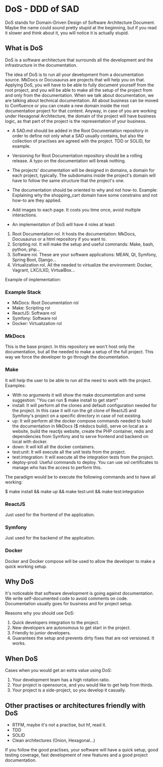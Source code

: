 # DoS - DDD of SAD

DoS stands for Domain-Driven Design of Software Architecture Document. Maybe the name could sound pretty stupid at
 the beginning, but if you read it slower and think about it, you will notice it is actually stupid.

## What is DoS

DoS is a software architecture that surrounds all the development and the infrastructure in the documentation.

The idea of DoS is to run all your development from a documentation source. MkDocs or Docusaurus are projects that will
 help you on that. Applying DoS, you will have to be able to fully document yourself from the root project, and you will
 be able to make all the setup of the project from and only from the documentation. When we talk about documentation, we
 are talking about technical documentation. All about business can be moved to Confluence or you can create a new domain
 inside the root documentation project for that content. Anyway, in case of you are working under Hexagonal Architecture,
 the domain of the project will have business logic, as that part of the project is the representation of your business.

- A SAD.md should be added in the Root Documentation repository in order to define not only what a SAD usually contains,
 but also the collection of practises are agreed with the project. TDD or SOLID, for example.

- Versioning for Root Documentation repository should be a rolling release. A typo on the documentation will break nothing.

- The projects' documentation will be designed in domains, a domain for each project, typically. The subdomains inside
 the project's domain will have to follow the same structure that the project's one.

- The documentation should be oriented to why and not how-to. Example: Explaining why the shopping_cart domain have some
 constrains and not how-to are they applied.

- Add images to each page. It costs you time once, avoid multiple interactions.

- An implementation of DoS will have 4 roles at least:

1. Root Documentation rol. It hosts the documentation: MkDocs, Docusaurus or a html repository if you want to.
1. Scripting rol. It will make the setup and useful commands: Make, bash, python, php...
1. Software rol. These are your software applications: MEAN, Qt, Symfony, Spring Boot, Django...
1. Virtualization rol. All the needed to virtualize the environment: Docker, Vagrant, LXC/LXD, VirtualBox...

Example of implementation:

### Example Stack

- MkDocs: Root Documentation rol
- Make: Scripting rol
- ReactJS: Software rol
- Symfony: Software rol
- Docker: Virtualization rol

### MkDocs

This is the base project. In this repository we won't host only the documentation, but all the needed to make a setup
 of the full project. This way we force the developer to go through the documentation.

### Make

It will help the user to be able to run all the need to work with the project. Examples:

- With no arguments it will show the make documentation and some suggestion: "You can run $ make install to get start!"
- install: It will perform all the clones and default configuration needed for the project. In this case it will run the
 git clone of ReactJS and Symfony's project on a specific directory in case of not existing.
- up: It will perform all the docker compose commands needed to build the documentation in MkDocs ($ mkdocs build), serve
 on local as a website, build the reactjs website, create the PHP container, redis and dependencies from Symfony and
 to serve frontend and backend on local with docker.
- down: It will kill all the docker containers.
- test:unit: It will execute all the unit tests from the project.
- test:integration: It will execute all the integration tests from the project.
- deploy-prod: Useful commands to deploy. You can use ssl certificates to manage who has the access to perform this.

The paradigm would be to execute the following commands and to have all working:

$ make install && make up && make test:unit && make test:integration

### ReactJS

Just used for the frontend of the application.

### Symfony

Just used for the backend of the application.

### Docker

Docker and Docker compose will be used to allow the developer to make a quick working setup.

## Why DoS

It's noticeable that software development is going against documentation. We write self-documented code to avoid comments
 on code. Documentation usually goes for business and for project setup.

Reasons why you should use DoS:

1. Quick developers integration to the project.
1. New developers are autonomous to get start in the project.
1. Friendly to junior developers.
1. Guarantees the setup and prevents dirty fixes that are not versioned. It works.

## When DoS

Cases when you would get an extra value using DoS:

1. Your development team has a high rotation ratio.
1. Your project is opensource, and you would like to get help from thirds.
1. Your project is a side-project, so you develop it casually.

## Other practises or architectures friendly with DoS

- RTFM, maybe it's not a practise, but hf, read it.
- TDD
- SOLID
- Clean architectures (Onion, Hexagonal...)

If you follow the good practises, your software will have a quick setup, good testing coverage, fast development of new
 features and a good project documentation.
